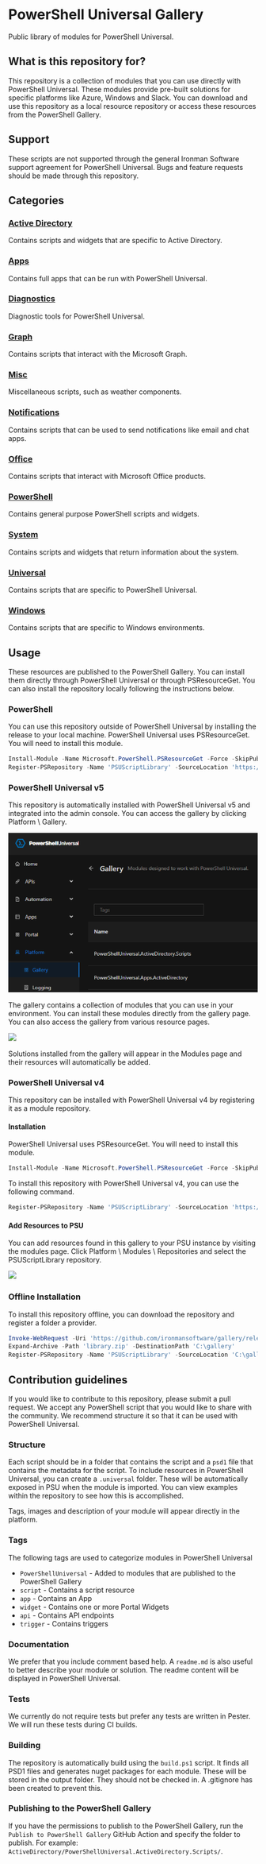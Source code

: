 # PowerShell Universal Gallery

Public library of modules for PowerShell Universal.

## What is this repository for?

This repository is a collection of modules that you can use directly with PowerShell Universal. These modules provide pre-built solutions for specific platforms like Azure, Windows and Slack. You can download and use this repository as a local resource repository or access these resources from the PowerShell Gallery.

## Support

These scripts are not supported through the general Ironman Software support agreement for PowerShell Universal. Bugs and feature requests should be made through this repository. 

## Categories

### [Active Directory](/ActiveDirectory)

Contains scripts and widgets that are specific to Active Directory.

### [Apps](/Apps)

Contains full apps that can be run with PowerShell Universal.

### [Diagnostics](/Diagnostics)

Diagnostic tools for PowerShell Universal.

### [Graph](/Graph)

Contains scripts that interact with the Microsoft Graph.

### [Misc](/Misc)

Miscellaneous scripts, such as weather components.

### [Notifications](/Notifications)

Contains scripts that can be used to send notifications like email and chat apps.

### [Office](/Office)

Contains scripts that interact with Microsoft Office products.

### [PowerShell](/PowerShell)

Contains general purpose PowerShell scripts and widgets.

### [System](/System)

Contains scripts and widgets that return information about the system.

### [Universal](/Universal)

Contains scripts that are specific to PowerShell Universal.

### [Windows](/Windows)

Contains scripts that are specific to Windows environments.

## Usage

These resources are published to the PowerShell Gallery. You can install them directly through PowerShell Universal or through PSResourceGet. You can also install the repository locally following the instructions below.

### PowerShell 

You can use this repository outside of PowerShell Universal by installing the release to your local machine. PowerShell Universal uses PSResourceGet. You will need to install this module.

```powershell
Install-Module -Name Microsoft.PowerShell.PSResourceGet -Force -SkipPublisherCheck -AllowClobber -Scope CurrentUser -ErrorAction SilentlyContinue
Register-PSRepository -Name 'PSUScriptLibrary' -SourceLocation 'https://gallery.powershelluniversal.com/feed/index.json'
```

### PowerShell Universal v5

This repository is automatically installed with PowerShell Universal v5 and integrated into the admin console. You can access the gallery by clicking Platform \ Gallery.

![](/images/library.png)

The gallery contains a collection of modules that you can use in your environment. You can install these modules directly from the gallery page. You can also access the gallery from various resource pages.

![](/images/library-button.png)

Solutions installed from the gallery will appear in the Modules page and their resources will automatically be added.

### PowerShell Universal v4

This repository can be installed with PowerShell Universal v4 by registering it as a module repository.
 
#### Installation

PowerShell Universal uses PSResourceGet. You will need to install this module.

```powershell
Install-Module -Name Microsoft.PowerShell.PSResourceGet -Force -SkipPublisherCheck -AllowClobber -Scope CurrentUser -ErrorAction SilentlyContinue
```

To install this repository with PowerShell Universal v4, you can use the following command.

```powershell
Register-PSRepository -Name 'PSUScriptLibrary' -SourceLocation 'https://gallery.powershelluniversal.com/feed/index.json'
```

#### Add Resources to PSU

You can add resources found in this gallery to your PSU instance by visiting the modules page.  Click Platform \ Modules \ Repositories and select the PSUScriptLibrary repository.

![](/images/modules.png)

### Offline Installation

To install this repository offline, you can download the repository and register a folder a provider. 

```powershell
Invoke-WebRequest -Uri 'https://github.com/ironmansoftware/gallery/releases/download/1.0.0/library.zip' -OutFile 'library.zip'
Expand-Archive -Path 'library.zip' -DestinationPath 'C:\gallery'
Register-PSRepository -Name 'PSUScriptLibrary' -SourceLocation 'C:\gallery'
```

## Contribution guidelines

If you would like to contribute to this repository, please submit a pull request. We accept any PowerShell script that you would like to share with the community. We recommend structure it so that it can be used with PowerShell Universal.

### Structure

Each script should be in a folder that contains the script and a `psd1` file that contains the metadata for the script. To include resources in PowerShell Universal, you can create a `.universal` folder. These will be automatically exposed in PSU when the module is imported. You can view examples within the repository to see how this is accomplished.

Tags, images and description of your module will appear directly in the platform.

### Tags

The following tags are used to categorize modules in PowerShell Universal

- `PowerShellUniversal` - Added to modules that are published to the PowerShell Gallery
- `script` - Contains a script resource
- `app` - Contains an App
- `widget` - Contains one or more Portal Widgets
- `api` - Contains API endpoints
- `trigger` - Contains triggers

### Documentation

We prefer that you include comment based help. A `readme.md` is also useful to better describe your module or solution. The readme content will be displayed in PowerShell Universal.

### Tests

We currently do not require tests but prefer any tests are written in Pester. We will run these tests during CI builds.

### Building

The repository is automatically build using the `build.ps1` script. It finds all PSD1 files and generates nuget packages for each module. These will be stored in the output folder. They should not be checked in. A .gitignore has been created to prevent this.

### Publishing to the PowerShell Gallery 

If you have the permissions to publish to the PowerShell Gallery, run the `Publish to PowerShell Gallery` GitHub Action and specify the folder to publish. For example: `ActiveDirectory/PowerShellUniversal.ActiveDirectory.Scripts/`.


